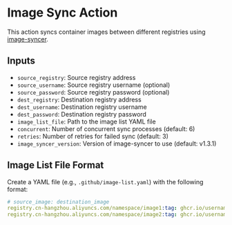 # Image Sync Action

This action syncs container images between different registries using [image-syncer](https://github.com/AliyunContainerService/image-syncer).

## Inputs

* `source_registry`: Source registry address
* `source_username`: Source registry username (optional)
* `source_password`: Source registry password (optional)
* `dest_registry`: Destination registry address
* `dest_username`: Destination registry username
* `dest_password`: Destination registry password
* `image_list_file`: Path to the image list YAML file
* `concurrent`: Number of concurrent sync processes (default: 6)
* `retries`: Number of retries for failed sync (default: 3)
* `image_syncer_version`: Version of image-syncer to use (default: v1.3.1)

## Image List File Format

Create a YAML file (e.g., `.github/image-list.yaml`) with the following format:

```yaml
# source_image: destination_image
registry.cn-hangzhou.aliyuncs.com/namespace/image1:tag: ghcr.io/username/image1:tag
registry.cn-hangzhou.aliyuncs.com/namespace/image2:tag: ghcr.io/username/image2:tag


